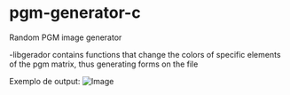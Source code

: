 # pgm-generator-c
Random PGM image generator

-libgerador contains functions that change the colors of specific elements of the pgm matrix, thus generating forms on the file 

Exemplo de output:
![Image](sample.pgm)